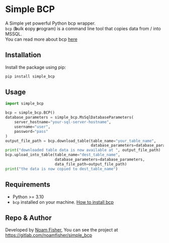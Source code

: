 # Simple BCP

A Simple yet powerful Python bcp wrapper.  
`bcp` (**b**ulk **c**opy **p**rogram) is a command line tool that copies data from / into  MSSQL.  
You can read more about bcp [here](https://learn.microsoft.com/en-us/sql/tools/bcp-utility)

## Installation

Install the package using pip:

```bash
pip install simple_bcp
```

## Usage

```python
import simple_bcp

bcp = simple_bcp.BCP()
database_parameters = simple_bcp.MsSqlDatabaseParameters(
    server_hostname="your-sql-server-hostname",
    username="user",
    password="pass"
)
output_file_path = bcp.download_table(table_name="your_table_name", 
                                      database_parameters=database_parameters)
print("downloaded table data is now available at ", output_file_path)
bcp.upload_into_table(table_name="dest_table_name",
                      database_parameters=database_parameters,
                      data_file_path=output_file_path)
print("the data is now copied to dest_table_name")
```

## Requirements

- Python >= 3.10
- `bcp` installed on your machine. [How to install bcp](https://learn.microsoft.com/en-us/sql/tools/bcp-utility#download-the-latest-version-of-the-bcp-utility)

## Repo & Author

Developed by [Noam Fisher](https://gitlab.com/noamfisher),
You can see the project at https://gitlab.com/noamfisher/simple_bcp
